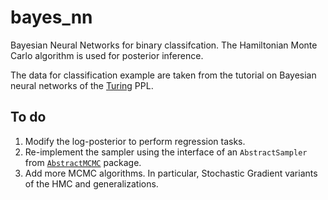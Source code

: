 # bayes_nn
Bayesian Neural Networks for binary classifcation.
The Hamiltonian Monte Carlo algorithm is used for posterior inference.

The data for classification example are taken from the tutorial on Bayesian neural networks of the [Turing](https://turing.ml/) PPL.

## To do
1. Modify the log-posterior to perform regression tasks.
2. Re-implement the sampler using the interface of an ```AbstractSampler``` from [```AbstractMCMC```](https://github.com/TuringLang/AbstractMCMC.jl) package.
3. Add more MCMC algorithms. In particular, Stochastic Gradient variants of the HMC and generalizations.


